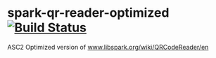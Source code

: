 spark-qr-reader-optimized [![Build Status](https://travis-ci.org/vpmedia/spark-qr-reader-optimized.svg)](https://travis-ci.org/vpmedia/spark-qr-reader-optimized)
=========================

ASC2 Optimized version of www.libspark.org/wiki/QRCodeReader/en
